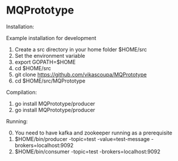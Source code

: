 # MQPrototype
Installation:

Example installation for development

1. Create a src directory in your home folder $HOME/src
2. Set the environment variable
3. export GOPATH=$HOME
4. cd $HOME/src
5. git clone https://github.com/vikascoupa/MQPrototype
6. cd $HOME/src/MQPrototype

Compilation:

1. go install MQPrototype/producer
2. go install MQPrototype/producer
 
Running:

0. You need to have kafka and zookeeper running as a prerequisite
1. $HOME/bin/producer -topic=test -value=test-message -brokers=localhost:9092
2. $HOME/bin/consumer -topic=test -brokers=localhost:9092
